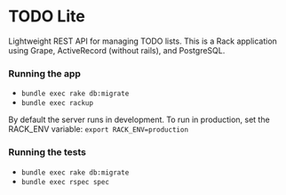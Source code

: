 # TODO Lite #

Lightweight REST API for managing TODO lists. This is a Rack application using Grape, ActiveRecord (without rails), and PostgreSQL.

### Running the app ###

* `bundle exec rake db:migrate`
* `bundle exec rackup`

By default the server runs in development. To run in production, set the RACK_ENV variable:  `export RACK_ENV=production`

### Running the tests ###

* `bundle exec rake db:migrate`
* `bundle exec rspec spec`
